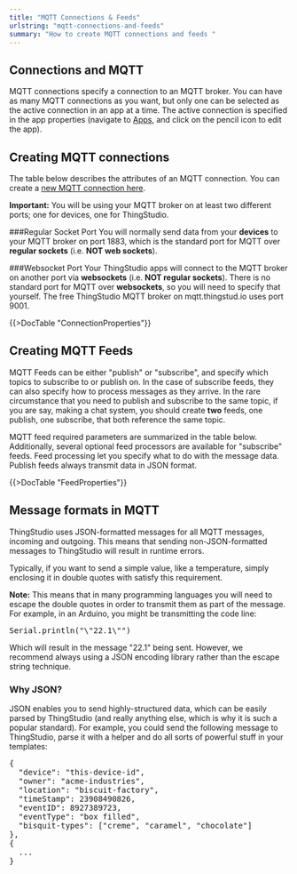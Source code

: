 ```yaml
---
title: "MQTT Connections & Feeds"
urlstring: "mqtt-connections-and-feeds"
summary: "How to create MQTT connections and feeds "
---
```


## Connections and MQTT
MQTT connections specify a connection to an MQTT broker. You can have as many MQTT connections as you want, but only one can be selected as the active connection in an app at a time. The active connection is specified in the app properties (navigate to [Apps](/apps), and click on the pencil icon to edit the app).

## Creating MQTT connections
The table below describes the attributes of an MQTT connection. You can create a [new MQTT connection here](/mqtt-connection/new).

__Important:__ You will be using your MQTT broker on at least two different ports; one for devices, one for ThingStudio.

###Regular Socket Port
You will normally send data from your __devices__ to your MQTT broker on port 1883, which is the standard port for MQTT over __regular sockets__ (i.e. __NOT web sockets__).

###Websocket Port
Your ThingStudio apps will connect to the MQTT broker on another port via __websockets__ (i.e. __NOT regular sockets__). There is no standard port for MQTT over __websockets__, so you will need to specify that yourself. The free ThingStudio MQTT broker on mqtt.thingstud.io uses port 9001.

{{>DocTable "ConnectionProperties"}}

## Creating MQTT Feeds
MQTT Feeds can be either "publish" or "subscribe", and specify which topics to subscribe to or publish on. In the case of subscribe feeds, they can also specify how to process messages as they arrive. In the rare circumstance that you need to publish and subscribe to the same topic, if you are say, making a chat system, you should create __two__ feeds, one publish, one subscribe, that both reference the same topic.

MQTT feed required parameters are summarized in the table below. Additionally, several optional feed processors are available for "subscribe" feeds. Feed processing let you specify what to do with the message data. Publish feeds always transmit data in JSON format.

{{>DocTable "FeedProperties"}}

## Message formats in MQTT
ThingStudio uses JSON-formatted messages for all MQTT messages, incoming and outgoing. This means that sending non-JSON-formatted messages to ThingStudio will result in runtime errors.

Typically, if you want to send a simple value, like a temperature, simply enclosing it in double quotes with satisfy this requirement.

__Note:__ This means that in many programming languages you will need to escape the double quotes in order to transmit them as part of the message. For example, in an Arduino, you might be transmitting the code line:

<pre>
Serial.println("\"22.1\"")
</pre>

Which will result in the message "22.1" being sent. However, we recommend always using a JSON encoding library rather than the escape string technique.

### Why JSON?
JSON enables you to send highly-structured data, which can be easily parsed by ThingStudio (and really anything else, which is why it is such a popular standard). For example, you could send the following message to ThingStudio, parse it with a helper and do all sorts of powerful stuff in your templates:

<pre>
{
  "device": "this-device-id",
  "owner": "acme-industries",
  "location": "biscuit-factory",
  "timeStamp": 23908490826,
  "eventID": 8927389723,
  "eventType": "box filled",
  "bisquit-types": ["creme", "caramel", "chocolate"]
},
{
  ...
}
</pre>
